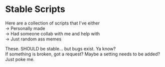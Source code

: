 # Stable Scripts

Here are a collection of scripts that I've either  
-> Personally made   
-> Had someone collab with me and help with   
-> Just random ass memes  

These. SHOULD be stable... but bugs exist. Ya know?   
If something is broken, got a request? Maybe a setting needs to be added? Just poke me.